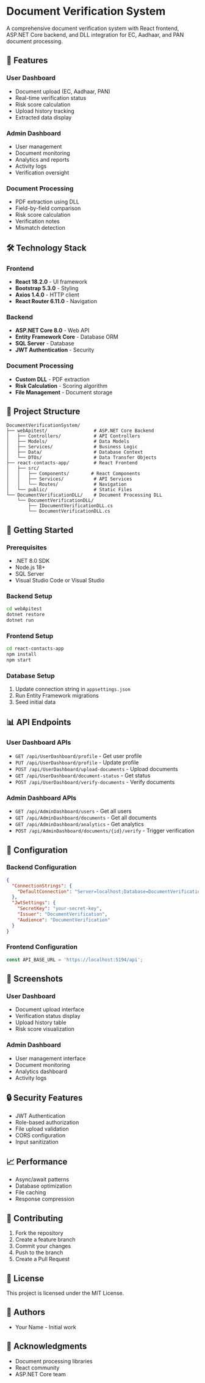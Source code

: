 # Document Verification System

A comprehensive document verification system with React frontend, ASP.NET Core backend, and DLL integration for EC, Aadhaar, and PAN document processing.

## 🎯 Features

### User Dashboard
- Document upload (EC, Aadhaar, PAN)
- Real-time verification status
- Risk score calculation
- Upload history tracking
- Extracted data display

### Admin Dashboard
- User management
- Document monitoring
- Analytics and reports
- Activity logs
- Verification oversight

### Document Processing
- PDF extraction using DLL
- Field-by-field comparison
- Risk score calculation
- Verification notes
- Mismatch detection

## 🛠️ Technology Stack

### Frontend
- **React 18.2.0** - UI framework
- **Bootstrap 5.3.0** - Styling
- **Axios 1.4.0** - HTTP client
- **React Router 6.11.0** - Navigation

### Backend
- **ASP.NET Core 8.0** - Web API
- **Entity Framework Core** - Database ORM
- **SQL Server** - Database
- **JWT Authentication** - Security

### Document Processing
- **Custom DLL** - PDF extraction
- **Risk Calculation** - Scoring algorithm
- **File Management** - Document storage

## 📁 Project Structure

```
DocumentVerificationSystem/
├── webApitest/                 # ASP.NET Core Backend
│   ├── Controllers/            # API Controllers
│   ├── Models/                 # Data Models
│   ├── Services/               # Business Logic
│   ├── Data/                   # Database Context
│   └── DTOs/                   # Data Transfer Objects
├── react-contacts-app/         # React Frontend
│   ├── src/
│   │   ├── Components/        # React Components
│   │   ├── Services/           # API Services
│   │   └── Routes/             # Navigation
│   └── public/                 # Static Files
└── DocumentVerificationDLL/    # Document Processing DLL
    └── DocumentVerificationDLL/
        ├── IDocumentVerificationDLL.cs
        └── DocumentVerificationDLL.cs
```

## 🚀 Getting Started

### Prerequisites
- .NET 8.0 SDK
- Node.js 18+
- SQL Server
- Visual Studio Code or Visual Studio

### Backend Setup
```bash
cd webApitest
dotnet restore
dotnet run
```

### Frontend Setup
```bash
cd react-contacts-app
npm install
npm start
```

### Database Setup
1. Update connection string in `appsettings.json`
2. Run Entity Framework migrations
3. Seed initial data

## 📊 API Endpoints

### User Dashboard APIs
- `GET /api/UserDashboard/profile` - Get user profile
- `PUT /api/UserDashboard/profile` - Update profile
- `POST /api/UserDashboard/upload-documents` - Upload documents
- `GET /api/UserDashboard/document-status` - Get status
- `POST /api/UserDashboard/verify-documents` - Verify documents

### Admin Dashboard APIs
- `GET /api/AdminDashboard/users` - Get all users
- `GET /api/AdminDashboard/documents` - Get all documents
- `GET /api/AdminDashboard/analytics` - Get analytics
- `POST /api/AdminDashboard/documents/{id}/verify` - Trigger verification

## 🔧 Configuration

### Backend Configuration
```json
{
  "ConnectionStrings": {
    "DefaultConnection": "Server=localhost;Database=DocumentVerification;Trusted_Connection=true;"
  },
  "JwtSettings": {
    "SecretKey": "your-secret-key",
    "Issuer": "DocumentVerification",
    "Audience": "DocumentVerification"
  }
}
```

### Frontend Configuration
```javascript
const API_BASE_URL = 'https://localhost:5194/api';
```

## 📱 Screenshots

### User Dashboard
- Document upload interface
- Verification status display
- Upload history table
- Risk score visualization

### Admin Dashboard
- User management interface
- Document monitoring
- Analytics dashboard
- Activity logs

## 🔒 Security Features

- JWT Authentication
- Role-based authorization
- File upload validation
- CORS configuration
- Input sanitization

## 📈 Performance

- Async/await patterns
- Database optimization
- File caching
- Response compression

## 🤝 Contributing

1. Fork the repository
2. Create a feature branch
3. Commit your changes
4. Push to the branch
5. Create a Pull Request

## 📄 License

This project is licensed under the MIT License.

## 👥 Authors

- Your Name - Initial work

## 🙏 Acknowledgments

- Document processing libraries
- React community
- ASP.NET Core team